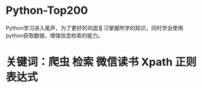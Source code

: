 # Python-Top200
Python学习进入尾声，为了更好的巩固复习掌握所学的知识，同时学会使用python获取数据，增强信息检索的能力。
# 关键词：爬虫 检索 微信读书 Xpath 正则表达式   
